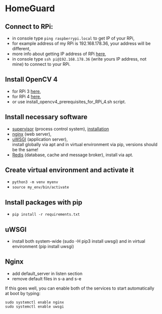 # HomeGuard

## Connect to RPi:
  * in console type `ping raspberrypi.local` to get IP of your RPi,
  * for example address of my RPi is 192.168.178.36, your address will be different,
  * more info about getting IP address of RPi [here](https://www.raspberrypi.org/documentation/remote-access/ip-address.md),
  * in console type `ssh pi@192.168.178.36` (write yours IP address, not mine) to connect to your RPi.
  
## Install OpenCV 4
  * for RPi 3 [here](https://www.pyimagesearch.com/2018/09/26/install-opencv-4-on-your-raspberry-pi/),
  * for RPi 4 [here](https://www.pyimagesearch.com/2019/09/16/install-opencv-4-on-raspberry-pi-4-and-raspbian-buster/),
  * or use install_opencv4_prerequisites_for_RPi_4.sh script.
  
## Install necessary software
 * [supervisor](http://supervisord.org/index.html) (process control system), [installation](https://cavelab.dev/wiki/Raspberry_Pi_IoT_setup#Supervisor)
 * [nginx](https://www.raspberrypi.org/documentation/remote-access/web-server/nginx.md) (web server),
 * [uWSGI](https://uwsgi-docs.readthedocs.io/en/latest/) (application server),   
   install globally via apt and in virtual environment via pip, versions should be the same!
 * [Redis](https://redis.io/) (database, cache and message broker), install via apt.
 
## Create virtual environment and activate it
  * `python3 -m venv myenv`
  * `source my_env/bin/activate`

## Install packages with pip
  * `pip install -r requirements.txt`

## uWSGI
  * install both system-wide (sudo -H pip3 install uwsgi) and in virtual environment (pip install uwsgi)


## Nginx
  * add default_server in listen section
  * remove default files in s-a and s-e

If this goes well, you can enable both of the services to start automatically at boot by typing:

    sudo systemctl enable nginx
    sudo systemctl enable uwsgi

